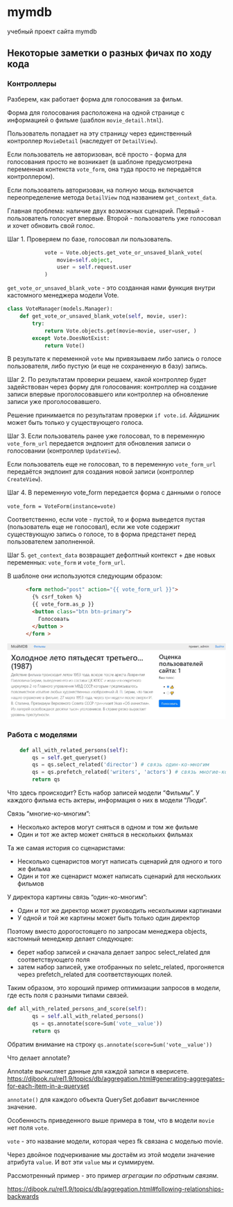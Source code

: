 # mymdb
учебный проект сайта mymdb

## Некоторые заметки о разных фичах по ходу кода

### Контроллеры

Разберем, как работает форма для голосования за фильм.

Форма для голосования расположена на одной странице с информацией о фильме (шаблон `movie_detail.html`).

Пользователь попадает на эту страницу через единственный контроллер  `MovieDetail` (наследует от `DetailView`).

Если пользователь не авторизован, всё просто - форма для голосования просто не возникает (в шаблоне предусмотрена переменная контекста `vote_form`, она туда просто не передаётся контроллером).

Если пользователь авторизован, на полную мощь включается переопределение метода `DetailView` под названием `get_context_data`.

Главная проблема: наличие двух возможных сценарий. Первый - пользователь голосует впервые. Второй - пользователь уже голосовал и хочет обновить свой голос.

Шаг 1. Проверяем по базе, голосовал ли пользователь.
```python
            vote = Vote.objects.get_vote_or_unsaved_blank_vote(
                movie=self.object,
                user = self.request.user
            )
```
`get_vote_or_unsaved_blank_vote` - это созданная нами функция внутри кастомного менеджера модели Vote.

```python
class VoteManager(models.Manager):
    def get_vote_or_unsaved_blank_vote(self, movie, user):
        try:
            return Vote.objects.get(movie=movie, user=user, )
        except Vote.DoesNotExist:
            return Vote()
```
В результате к переменной `vote` мы привязываем либо запись о голосе пользователя, либо пустую (и еще не сохраненную в базу) запись.

Шаг 2. По результатам проверки решаем, какой контроллер будет задействован через форму для голосования: контроллер на создание записи впервые проголосовавшего или контроллер на обновление записи уже проголосовавшего.

Решение принимается по результатам проверки `if vote.id`. Айдишник может быть только у существующего голоса.

Шаг 3. Если пользователь ранее уже голосовал, то в переменную `vote_form_url` передается эндпоинт для обновления записи о голосовании (контроллер `UpdateView`).

Если пользователь еще не голосовал, то в переменную `vote_form_url` передаётся эндпоинт для создания новой записи (контроллер `CreateView`).

Шаг 4. В переменную vote_form передается форма с данными о голосе

`vote_form = VoteForm(instance=vote)`

Соответственно, если vote - пустой, то и форма выведется пустая (пользователь еще не голосовал), если же vote содержит существующую запись о голосе, то в форма предстанет перед пользователем заполненной.

Шаг 5. `get_context_data` возвращает дефолтный контекст + две новых переменных: `vote_form` и `vote_form_url`.

В шаблоне они используются следующим образом:
```html
      <form method="post" action="{{ vote_form_url }}"> 
        {% csrf_token %}
        {{ vote_form.as_p }}
        <button class="btn btn-primary">
          Голосовать
        </button >
      </form >
```

![страница о фильме с формой для голосования](https://github.com/stasyao/mymdb/blob/master/images_for_readme/movie_detail.png.JPG)

### Работа с моделями

```python
    def all_with_related_persons(self):
        qs = self.get_queryset()
        qs = qs.select_related('director') # связь один-ко-многим 
        qs = qs.prefetch_related('writers', 'actors') # связь многие-ко-многим
        return qs
```

Что здесь происходит?
Есть набор записей модели “Фильмы”.
У каждого фильма есть актеры, информация о них в модели “Люди”.

Связь “многие-ко-многим”:
+ Несколько актеров могут сняться в одном и том же фильме
+ Один и тот же актер может сняться в нескольких фильмах

Та же самая история со сценаристами:
+ Несколько сценаристов могут написать сценарий для одного и того же фильма
+ Один и тот же сценарист может написать сценарий для нескольких фильмов

У директора картины связь “один-ко-многим”:
+ Один и тот же директор может руководить несколькими картинами
+ У одной и той же картины может быть только один директор

Поэтому вместо дорогостоящего по запросам менеджера objects, кастомный менеджер делает следующее:
+ берет набор записей и сначала делает запрос select_related для соответствующего поля
+ затем набор записей, уже отобранных по seletc_related, прогоняется через prefetch_related для соответствующих полей.

Таким образом, это хороший пример оптимизации запросов в модели, где есть поля с разными типами связей.

```python
def all_with_related_persons_and_score(self):
        qs = self.all_with_related_persons()
        qs = qs.annotate(score=Sum('vote__value'))
        return qs
```
Обратим внимание на строку `qs.annotate(score=Sum('vote__value'))`

Что делает annotate?

Annotate вычисляет данные для каждой записи в кверисете.
https://djbook.ru/rel1.9/topics/db/aggregation.html#generating-aggregates-for-each-item-in-a-queryset

`annotate()` для каждого объекта QuerySet добавит вычисленное значение.

Особенность приведенного выше примера в том, что в модели `movie` нет поля `vote`.

`vote` - это название модели, которая через fk связана с моделью movie.

Через двойное подчеркивание мы достаём из этой модели значение атрибута `value`. И вот эти `value` мы и суммируем.

Рассмотренный пример - это пример *агрегации по обратным связям*.

https://djbook.ru/rel1.9/topics/db/aggregation.html#following-relationships-backwards 

